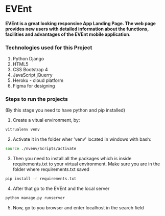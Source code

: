 # EVEnt
#### EVEnt is a great looking responsive App Landing Page. The web page provides new users with detailed information about the functions, facilities and advantages of the EVEnt mobile application.
### Technologies used for this Project
1. Python Django
2. HTML5
3. CSS Bootstrap 4
4. JavaScript jQuerry
5. Heroku - cloud platform
6. Figma for designing

### Steps to run the projects
(By this stage you need to have python and pip installed)

1. Create a vitual environment, by:
```bash
vitrualenv venv
```
2. Activate it in the folder wher 'venv' located in windows with bash:
```bash
source ./nvenv/Scripts/activate
```
3. Then you need to install all the packages which is inside requirements.txt to your virtual environment. Make sure you are in the folder where requirements.txt saved
```bash
pip install -r requirements.txt
```
4. After that go to the EVEnt and the local server
```bash
python manage.py runserver
```
5. Now, go to you browser and enter localhost in the search field
